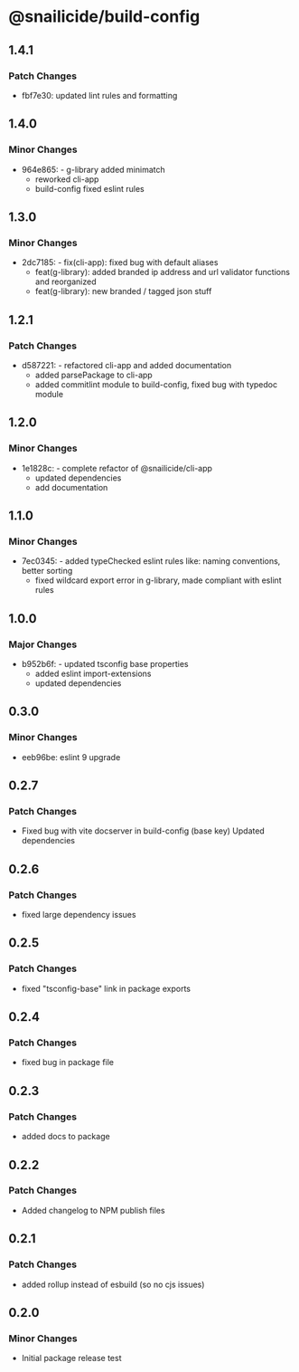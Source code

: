# @snailicide/build-config

## 1.4.1

### Patch Changes

- fbf7e30: updated lint rules and formatting

## 1.4.0

### Minor Changes

- 964e865: - g-library added minimatch
  - reworked cli-app
  - build-config fixed eslint rules

## 1.3.0

### Minor Changes

- 2dc7185: - fix(cli-app): fixed bug with default aliases
  - feat(g-library): added branded ip address and url validator functions and
    reorganized
  - feat(g-library): new branded / tagged json stuff

## 1.2.1

### Patch Changes

- d587221: - refactored cli-app and added documentation
  - added parsePackage to cli-app
  - added commitlint module to build-config, fixed bug with typedoc module

## 1.2.0

### Minor Changes

- 1e1828c: - complete refactor of @snailicide/cli-app
  - updated dependencies
  - add documentation

## 1.1.0

### Minor Changes

- 7ec0345: - added typeChecked eslint rules like: naming conventions, better
  sorting
  - fixed wildcard export error in g-library, made compliant with eslint rules

## 1.0.0

### Major Changes

- b952b6f: - updated tsconfig base properties
  - added eslint import-extensions
  - updated dependencies

## 0.3.0

### Minor Changes

- eeb96be: eslint 9 upgrade

## 0.2.7

### Patch Changes

- Fixed bug with vite docserver in build-config (base key) Updated dependencies

## 0.2.6

### Patch Changes

- fixed large dependency issues

## 0.2.5

### Patch Changes

- fixed "tsconfig-base" link in package exports

## 0.2.4

### Patch Changes

- fixed bug in package file

## 0.2.3

### Patch Changes

- added docs to package

## 0.2.2

### Patch Changes

- Added changelog to NPM publish files

## 0.2.1

### Patch Changes

- added rollup instead of esbuild (so no cjs issues)

## 0.2.0

### Minor Changes

- Initial package release test
